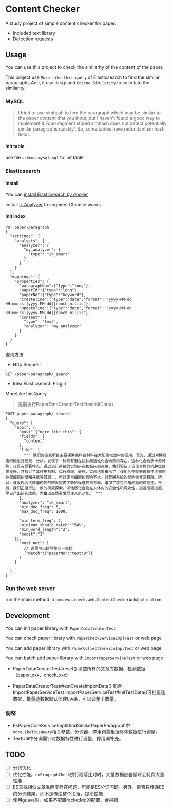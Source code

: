 # Content Checker

A study project of simple content checker for paper.

- Included text library
- Detection requests

## Usage

You can use this project to check the similarity of the content of the paper.

This project use `More like this query` of Elasticsearch to find the similar paragraphs.And, it use `HanLp`
and `Cosine Similarity` to calculate the similarity.

### MySQL

> I tried to use simhash to find the paragraph which may be similar to the paper content that you input, but I haven't
> found a good way to implement it.Four-segment stored simhash does not detect potentially similar paragraphs quickly'.
> So, some tables have redundant simhash fields

#### Init table

use file `schema-mysql.sql` to init table

### Elasticsearch

#### Install

You can [install Elasticsearch by docker](https://www.elastic.co/guide/en/elasticsearch/reference/current/docker.html)

Install [Ik Analyzer](https://github.com/medcl/elasticsearch-analysis-ik#ik-analysis-for-elasticsearch) to segment
Chinese words

#### Init index

```http request
PUT paper-paragraph
{
  "settings": {
    "analysis": {
      "analyzer": {
        "my_analyzer": {
          "type": "ik_smart"
        }
      }
    }
  },
  "mappings": {
    "properties": {
      "paragraphNum":{"type":"long"},
      "paperId":{"type":"long"},
      "paperNo":{"type":"keyword"},
      "createTime":{"type":"date","format": "yyyy-MM-dd HH:mm:ss||yyyy-MM-dd||epoch_millis"},
      "updateTime":{"type":"date","format": "yyyy-MM-dd HH:mm:ss||yyyy-MM-dd||epoch_millis"},
      "content": { 
        "type": "text",
        "analyzer": "my_analyzer"
      }
    }
  }
}
```

查询方法

- Http Request

```http request
GET /paper-paragraph/_search
```

- Idea Elasticsearch Plugin


MoreLikeThisQuery

> 提前执行PaperDataCreatorTest#testInitData()

```http request
POST paper-paragraph/_search
{
  "query": {
    "bool": {
      "must":{"more_like_this": {
      "fields": [
        "content"
      ],
      "like": [
        """ 我们的研究项目主要探索高科技材料在太阳能电池中的应用。首先，通过对肿瘤癌细胞进行研究、分析，发现了一种具有潜在抗肿瘤活性化合物质的存在，这种化合物质十分特殊，且具有显著特点。通过进行系统的实验研究和临床前评估，我们验证了该化合物的抗肿瘤效果良好，并探讨了其作用机制、运行原理。最终，实验结果揭示了：该化合物能够选择性地抑制肿瘤细胞的增殖并诱导其凋亡，但对正常细胞的影响不大，对普通系统的影响也非常有限。所以，该发现为抗肿瘤药物的研发提供了新的候选药物方向，增加了攻克肿瘤问题的可能性。今后，我们正进行进一步的研究探索，评估该化合物在人体内的安全性和有效性，加速研究进度，早日产出研究成果，为推动高质量发展注入新动能。 """
      ],
      "analyzer": "ik_smart",
      "min_doc_freq": 5,
      "max_doc_freq": 1000,

      "min_term_freq": 2,
      "minimum_should_match":"50%",
      "min_word_length":"2",
      "boost":"1"
    }},
      "must_not": [
        // 这里可以排除掉同一文档
        {"match":{"paperNo":"test:9"}}
      ]
    }
    
  }
}

```

### Run the web server

run the main method in `com.eva.check.web.ContentCheckerWebApplication`

## Development

You can init paper library with  `PaperDataCreatorTest`

You can check paper library with  `PaperCheckServiceImplTest` or web page

You can add paper library with  `PaperCollectServiceImplTest` or web page

You can batch add paper library with  `ImportPaperServiceTest` or web page

- PaperDataCreatorTest#reset() 清空所有的文章库数据、检测数据（paper_xxx、check_xxx）

- PaperDataCreatorTest#testCreateImportData() 配合 ImportPaperServiceTest
  ImportPaperServiceTest#initTestData()可批量造数据，批量造数据默认创建8w条，可以调整下数量。


### 调整

- EsPaperCoreServiceImpl#findSimilarPaperParagraph中`moreLikeThisQuery`相关参数、分词器、停用词需根据具体数据进行调整。
- TextUtil中分词需针对数据特性进行调整，停用词补充。


## TODO

- [ ] 分词优化
- [ ] 优化性能。`doPragraphCheck`执行段落比对时，大量数据嵌套循环会耗费大量性能
- [ ] ES查找相似文章准确度存在问题，可能是ES分词问题。另外，能否只传递ES的分词结果，而不是传递整个段落，提高性能
- [ ] 使用guava时，如果不配置rocketMq的配置，会报错